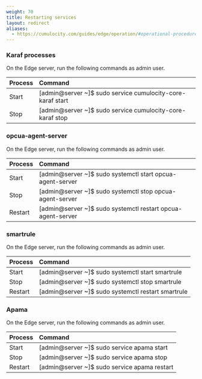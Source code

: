 ```yaml
---
weight: 70
title: Restarting services
layout: redirect
aliases:
  - https://cumulocity.com/guides/edge/operation/#operational-procedures
---
```


### Karaf processes

On the Edge server, run the following commands as admin user.

|Process|Command|
|:---|:---
|Start|[admin@server ~]$ sudo service cumulocity-core-karaf start
|Stop|[admin@server ~]$ sudo service cumulocity-core-karaf stop


### opcua-agent-server

On the Edge server, run the following commands as admin user.

|Process|Command|
|:---|:---
|Start|[admin@server ~]$ sudo systemctl start opcua-agent-server
|Stop|[admin@server ~]$ sudo systemctl stop opcua-agent-server
|Restart|[admin@server ~]$ sudo systemctl restart opcua-agent-server 

### smartrule

On the Edge server, run the following commands as admin user. 

|Process|Command|
|:---|:---
|Start|[admin@server ~]$ sudo systemctl start smartrule
|Stop|[admin@server ~]$ sudo systemctl stop smartrule
|Restart|[admin@server ~]$ sudo systemctl restart smartrule 

### Apama

On the Edge server, run the following commands as admin user.

|Process|Command|
|:---|:---
|Start|[admin@server ~]$ sudo service apama start
|Stop|[admin@server ~]$ sudo service apama stop
|Restart|[admin@server ~]$ sudo service apama restart  

	
